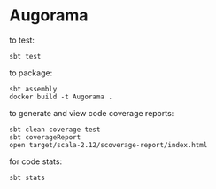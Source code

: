 Augorama
=======

to test:

`sbt test`

to package:

```
sbt assembly
docker build -t Augorama .
```
to generate and view code coverage reports:

```
sbt clean coverage test
sbt coverageReport
open target/scala-2.12/scoverage-report/index.html
```

for code stats:

```
sbt stats
```
